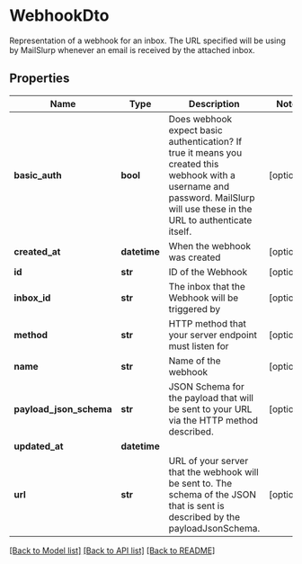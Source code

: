 # WebhookDto

Representation of a webhook for an inbox. The URL specified will be using by MailSlurp whenever an email is received by the attached inbox.
## Properties
Name | Type | Description | Notes
------------ | ------------- | ------------- | -------------
**basic_auth** | **bool** | Does webhook expect basic authentication? If true it means you created this webhook with a username and password. MailSlurp will use these in the URL to authenticate itself. | [optional] 
**created_at** | **datetime** | When the webhook was created | [optional] 
**id** | **str** | ID of the Webhook | [optional] 
**inbox_id** | **str** | The inbox that the Webhook will be triggered by | [optional] 
**method** | **str** | HTTP method that your server endpoint must listen for | [optional] 
**name** | **str** | Name of the webhook | [optional] 
**payload_json_schema** | **str** | JSON Schema for the payload that will be sent to your URL via the HTTP method described. | [optional] 
**updated_at** | **datetime** |  | 
**url** | **str** | URL of your server that the webhook will be sent to. The schema of the JSON that is sent is described by the payloadJsonSchema. | [optional] 

[[Back to Model list]](../README.md#documentation-for-models) [[Back to API list]](../README.md#documentation-for-api-endpoints) [[Back to README]](../README.md)


